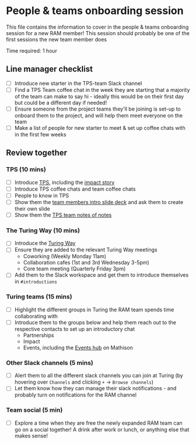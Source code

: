 # People & teams onboarding session

This file contains the information to cover in the people & teams onboarding session for a new RAM member!
This session should probably be one of the first sessions the new team member does

Time required: 1 hour

## Line manager checklist
- [ ] Introduce new starter in the TPS-team Slack channel
- [ ] Find a TPS Team coffee chat in the week they are starting that a majority of the team can make to say hi - ideally this would be on their first day but could be a different day if needed!
- [ ] Ensure someone from the project teams they'll be joining is set-up to onboard them to the project, and will help them meet everyone on the team
- [ ] Make a list of people for new starter to meet & set up coffee chats with in the first few weeks

## Review together

### TPS (10 mins)
- [ ] Introduce [TPS](https://www.turing.ac.uk/research/research-programmes/tools-practices-and-systems), including the [impact story](https://www.turing.ac.uk/research/impact-stories/changing-culture-data-science)
- [ ] Introduce TPS coffee chats and team coffee chats
- [ ] People to know in TPS
- [ ] Show them the [team members intro slide deck](https://docs.google.com/presentation/d/1g-plncmi00FK97QuYDfqq7oPzUmL0xkHm1hy4X81IX8/edit?usp=sharing) and ask them to create their own slide
- [ ] Show them the [TPS team notes of notes](https://hackmd.io/@whitakerlab/note-of-notes)

### The Turing Way (10 mins)
- [ ] Introduce the [Turing Way](https://the-turing-way.netlify.app/welcome)
- [ ] Ensure they are added to the relevant Turing Way meetings
    - Coworking (Weekly Monday 11am)
    - Collaboration cafes (1st and 3rd Wednesday 3-5pm)  
    - Core team meeting (Quarterly Friday 3pm)
- [ ] Add them to the Slack workspace and get them to introduce themselves in `#introductions`

### Turing teams (15 mins)
- [ ] Highlight the different groups in Turing the RAM team spends time collaborating with
- [ ] Introduce them to the groups below and help them reach out to the respective contacts to set up an introductory chat
    - Partnerships
    - Impact
    - Events, including the [Events hub](https://mathison.turing.ac.uk/Interact/Pages/Section/Default.aspx?Section=3924&utm_source=interact&utm_medium=quick_search&utm_term=events+draft) on Mathison

### Other Slack channels (5 mins)
- [ ] Alert them to all the different slack channels you can join at Turing (by hovering over `Channels` and clicking `+` -> `Browse channels`)
- [ ] Let them know how they can manage their slack notifications - and probably turn on notifications for the RAM channel

### Team social (5 min)
- [ ] Explore a time when they are free the newly expanded RAM team can go on a social together! A drink after work or lunch, or anything else that makes sense! 
